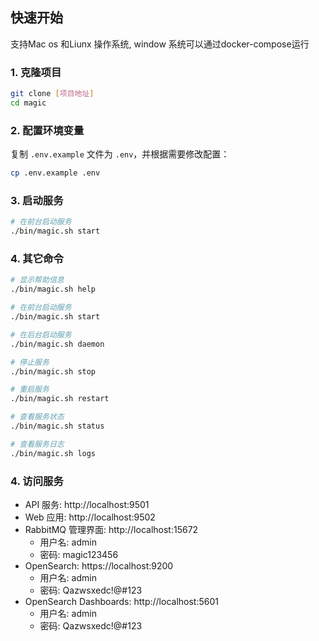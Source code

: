 
## 快速开始
支持Mac os 和Liunx 操作系统,
window 系统可以通过docker-compose运行
### 1. 克隆项目
```bash
git clone [项目地址]
cd magic
```

### 2. 配置环境变量
复制 `.env.example` 文件为 `.env`，并根据需要修改配置：
```bash
cp .env.example .env
```

### 3. 启动服务

```bash
# 在前台启动服务
./bin/magic.sh start
```

### 4. 其它命令

```bash
# 显示帮助信息
./bin/magic.sh help

# 在前台启动服务
./bin/magic.sh start

# 在后台启动服务
./bin/magic.sh daemon

# 停止服务
./bin/magic.sh stop

# 重启服务
./bin/magic.sh restart

# 查看服务状态
./bin/magic.sh status

# 查看服务日志
./bin/magic.sh logs
```

### 4. 访问服务
- API 服务: http://localhost:9501
- Web 应用: http://localhost:9502
- RabbitMQ 管理界面: http://localhost:15672
  - 用户名: admin
  - 密码: magic123456
- OpenSearch: https://localhost:9200
  - 用户名: admin
  - 密码: Qazwsxedc!@#123
- OpenSearch Dashboards: http://localhost:5601
  - 用户名: admin
  - 密码: Qazwsxedc!@#123